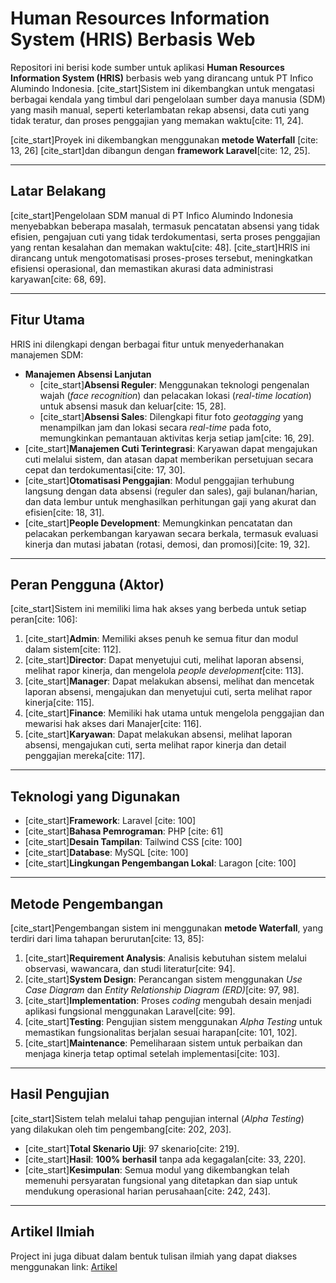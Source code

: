 # Human Resources Information System (HRIS) Berbasis Web

Repositori ini berisi kode sumber untuk aplikasi **Human Resources Information System (HRIS)** berbasis web yang dirancang untuk PT Infico Alumindo Indonesia. [cite_start]Sistem ini dikembangkan untuk mengatasi berbagai kendala yang timbul dari pengelolaan sumber daya manusia (SDM) yang masih manual, seperti keterlambatan rekap absensi, data cuti yang tidak teratur, dan proses penggajian yang memakan waktu[cite: 11, 24].

[cite_start]Proyek ini dikembangkan menggunakan **metode Waterfall** [cite: 13, 26] [cite_start]dan dibangun dengan **framework Laravel**[cite: 12, 25].

---

## Latar Belakang

[cite_start]Pengelolaan SDM manual di PT Infico Alumindo Indonesia menyebabkan beberapa masalah, termasuk pencatatan absensi yang tidak efisien, pengajuan cuti yang tidak terdokumentasi, serta proses penggajian yang rentan kesalahan dan memakan waktu[cite: 48]. [cite_start]HRIS ini dirancang untuk mengotomatisasi proses-proses tersebut, meningkatkan efisiensi operasional, dan memastikan akurasi data administrasi karyawan[cite: 68, 69].

---

## Fitur Utama

HRIS ini dilengkapi dengan berbagai fitur untuk menyederhanakan manajemen SDM:

* **Manajemen Absensi Lanjutan**
    * [cite_start]**Absensi Reguler**: Menggunakan teknologi pengenalan wajah (*face recognition*) dan pelacakan lokasi (*real-time location*) untuk absensi masuk dan keluar[cite: 15, 28].
    * [cite_start]**Absensi Sales**: Dilengkapi fitur foto *geotagging* yang menampilkan jam dan lokasi secara *real-time* pada foto, memungkinkan pemantauan aktivitas kerja setiap jam[cite: 16, 29].
* [cite_start]**Manajemen Cuti Terintegrasi**: Karyawan dapat mengajukan cuti melalui sistem, dan atasan dapat memberikan persetujuan secara cepat dan terdokumentasi[cite: 17, 30].
* [cite_start]**Otomatisasi Penggajian**: Modul penggajian terhubung langsung dengan data absensi (reguler dan sales), gaji bulanan/harian, dan data lembur untuk menghasilkan perhitungan gaji yang akurat dan efisien[cite: 18, 31].
* [cite_start]**People Development**: Memungkinkan pencatatan dan pelacakan perkembangan karyawan secara berkala, termasuk evaluasi kinerja dan mutasi jabatan (rotasi, demosi, dan promosi)[cite: 19, 32].

---

## Peran Pengguna (Aktor)

[cite_start]Sistem ini memiliki lima hak akses yang berbeda untuk setiap peran[cite: 106]:

1.  [cite_start]**Admin**: Memiliki akses penuh ke semua fitur dan modul dalam sistem[cite: 112].
2.  [cite_start]**Director**: Dapat menyetujui cuti, melihat laporan absensi, melihat rapor kinerja, dan mengelola *people development*[cite: 113].
3.  [cite_start]**Manager**: Dapat melakukan absensi, melihat dan mencetak laporan absensi, mengajukan dan menyetujui cuti, serta melihat rapor kinerja[cite: 115].
4.  [cite_start]**Finance**: Memiliki hak utama untuk mengelola penggajian dan mewarisi hak akses dari Manajer[cite: 116].
5.  [cite_start]**Karyawan**: Dapat melakukan absensi, melihat laporan absensi, mengajukan cuti, serta melihat rapor kinerja dan detail penggajian mereka[cite: 117].

---

## Teknologi yang Digunakan

* [cite_start]**Framework**: Laravel [cite: 100]
* [cite_start]**Bahasa Pemrograman**: PHP [cite: 61]
* [cite_start]**Desain Tampilan**: Tailwind CSS [cite: 100]
* [cite_start]**Database**: MySQL [cite: 100]
* [cite_start]**Lingkungan Pengembangan Lokal**: Laragon [cite: 100]

---

## Metode Pengembangan

[cite_start]Pengembangan sistem ini menggunakan **metode Waterfall**, yang terdiri dari lima tahapan berurutan[cite: 13, 85]:

1.  [cite_start]**Requirement Analysis**: Analisis kebutuhan sistem melalui observasi, wawancara, dan studi literatur[cite: 94].
2.  [cite_start]**System Design**: Perancangan sistem menggunakan *Use Case Diagram* dan *Entity Relationship Diagram (ERD)*[cite: 97, 98].
3.  [cite_start]**Implementation**: Proses *coding* mengubah desain menjadi aplikasi fungsional menggunakan Laravel[cite: 99].
4.  [cite_start]**Testing**: Pengujian sistem menggunakan *Alpha Testing* untuk memastikan fungsionalitas berjalan sesuai harapan[cite: 101, 102].
5.  [cite_start]**Maintenance**: Pemeliharaan sistem untuk perbaikan dan menjaga kinerja tetap optimal setelah implementasi[cite: 103].

---

## Hasil Pengujian

[cite_start]Sistem telah melalui tahap pengujian internal (*Alpha Testing*) yang dilakukan oleh tim pengembang[cite: 202, 203].

* [cite_start]**Total Skenario Uji**: 97 skenario[cite: 219].
* [cite_start]**Hasil**: **100% berhasil** tanpa ada kegagalan[cite: 33, 220].
* [cite_start]**Kesimpulan**: Semua modul yang dikembangkan telah memenuhi persyaratan fungsional yang ditetapkan dan siap untuk mendukung operasional harian perusahaan[cite: 242, 243].

---

## Artikel Ilmiah
Project ini juga dibuat dalam bentuk tulisan ilmiah yang dapat diakses menggunakan link: [Artikel](https://publikasi.teknokrat.ac.id/index.php/teknoinfo/article/view/368/90)
